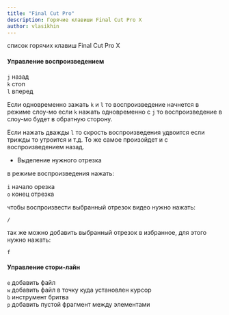 ```yaml
---
title: "Final Cut Pro"
description: Горячие клавиши Final Cut Pro X 
author: vlasikhin
---
```


список горячих клавиш Final Cut Pro X

#### Управление воспроизведением

`j` назад  
`k` стоп  
`l` вперед  

Если одновременно зажать `k` и `l` то воспроизведение начнется в режиме слоу-мо если `k`
нажать одновременно с `j` то воспроизведение в слоу-мо будет в обратную сторону.

Если нажать дважды `l` то скрость воспроизведения удвоится если трижды то утроится и т.д. То же самое произойдет и с воспроизведением назад.

* Выделение нужного отрезка

в режиме воспроизведения нажать:

`i` начало орезка  
`o` конец отрезка  

чтобы воспроизвести выбранный отрезок видео нужно нажать:

`/`

так же можно добавить выбранный отрезок в избранное, для этого нужно нажать:

`f`

#### Управление стори-лайн

`e` добавить файл  
`w` добавить файл в точку куда установлен курсор  
`b` инструмент бритва  
`p` добавить пустой фрагмент между элементами



